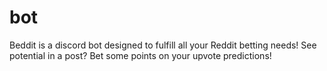 # bot
Beddit is a discord bot designed to fulfill all your Reddit betting needs! See potential in a post? Bet some points on your upvote predictions!
